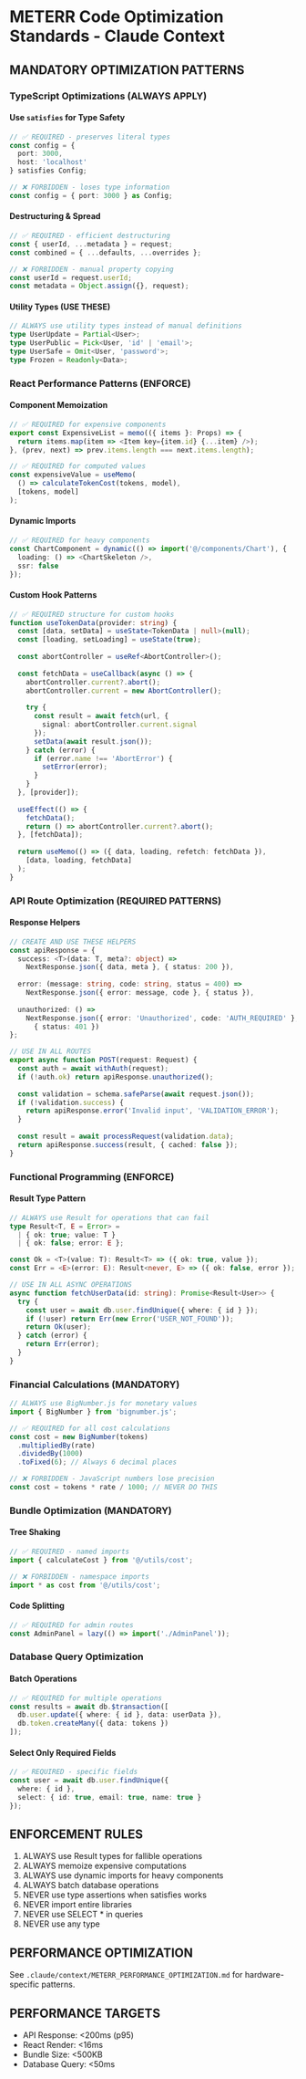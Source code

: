 # METERR Code Optimization Standards - Claude Context

## MANDATORY OPTIMIZATION PATTERNS

### TypeScript Optimizations (ALWAYS APPLY)

#### Use `satisfies` for Type Safety
```typescript
// ✅ REQUIRED - preserves literal types
const config = {
  port: 3000,
  host: 'localhost'
} satisfies Config;

// ❌ FORBIDDEN - loses type information
const config = { port: 3000 } as Config;
```

#### Destructuring & Spread
```typescript
// ✅ REQUIRED - efficient destructuring
const { userId, ...metadata } = request;
const combined = { ...defaults, ...overrides };

// ❌ FORBIDDEN - manual property copying
const userId = request.userId;
const metadata = Object.assign({}, request);
```

#### Utility Types (USE THESE)
```typescript
// ALWAYS use utility types instead of manual definitions
type UserUpdate = Partial<User>;
type UserPublic = Pick<User, 'id' | 'email'>;
type UserSafe = Omit<User, 'password'>;
type Frozen = Readonly<Data>;
```

### React Performance Patterns (ENFORCE)

#### Component Memoization
```typescript
// ✅ REQUIRED for expensive components
export const ExpensiveList = memo(({ items }: Props) => {
  return items.map(item => <Item key={item.id} {...item} />);
}, (prev, next) => prev.items.length === next.items.length);

// ✅ REQUIRED for computed values
const expensiveValue = useMemo(
  () => calculateTokenCost(tokens, model),
  [tokens, model]
);
```

#### Dynamic Imports
```typescript
// ✅ REQUIRED for heavy components
const ChartComponent = dynamic(() => import('@/components/Chart'), {
  loading: () => <ChartSkeleton />,
  ssr: false
});
```

#### Custom Hook Patterns
```typescript
// ✅ REQUIRED structure for custom hooks
function useTokenData(provider: string) {
  const [data, setData] = useState<TokenData | null>(null);
  const [loading, setLoading] = useState(true);
  
  const abortController = useRef<AbortController>();
  
  const fetchData = useCallback(async () => {
    abortController.current?.abort();
    abortController.current = new AbortController();
    
    try {
      const result = await fetch(url, { 
        signal: abortController.current.signal 
      });
      setData(await result.json());
    } catch (error) {
      if (error.name !== 'AbortError') {
        setError(error);
      }
    }
  }, [provider]);
  
  useEffect(() => {
    fetchData();
    return () => abortController.current?.abort();
  }, [fetchData]);
  
  return useMemo(() => ({ data, loading, refetch: fetchData }), 
    [data, loading, fetchData]
  );
}
```

### API Route Optimization (REQUIRED PATTERNS)

#### Response Helpers
```typescript
// CREATE AND USE THESE HELPERS
const apiResponse = {
  success: <T>(data: T, meta?: object) => 
    NextResponse.json({ data, meta }, { status: 200 }),
    
  error: (message: string, code: string, status = 400) =>
    NextResponse.json({ error: message, code }, { status }),
    
  unauthorized: () =>
    NextResponse.json({ error: 'Unauthorized', code: 'AUTH_REQUIRED' }, 
      { status: 401 })
};

// USE IN ALL ROUTES
export async function POST(request: Request) {
  const auth = await withAuth(request);
  if (!auth.ok) return apiResponse.unauthorized();
  
  const validation = schema.safeParse(await request.json());
  if (!validation.success) {
    return apiResponse.error('Invalid input', 'VALIDATION_ERROR');
  }
  
  const result = await processRequest(validation.data);
  return apiResponse.success(result, { cached: false });
}
```

### Functional Programming (ENFORCE)

#### Result Type Pattern
```typescript
// ALWAYS use Result for operations that can fail
type Result<T, E = Error> = 
  | { ok: true; value: T }
  | { ok: false; error: E };

const Ok = <T>(value: T): Result<T> => ({ ok: true, value });
const Err = <E>(error: E): Result<never, E> => ({ ok: false, error });

// USE IN ALL ASYNC OPERATIONS
async function fetchUserData(id: string): Promise<Result<User>> {
  try {
    const user = await db.user.findUnique({ where: { id } });
    if (!user) return Err(new Error('USER_NOT_FOUND'));
    return Ok(user);
  } catch (error) {
    return Err(error);
  }
}
```

### Financial Calculations (MANDATORY)

```typescript
// ALWAYS use BigNumber.js for monetary values
import { BigNumber } from 'bignumber.js';

// ✅ REQUIRED for all cost calculations
const cost = new BigNumber(tokens)
  .multipliedBy(rate)
  .dividedBy(1000)
  .toFixed(6); // Always 6 decimal places

// ❌ FORBIDDEN - JavaScript numbers lose precision
const cost = tokens * rate / 1000; // NEVER DO THIS
```

### Bundle Optimization (MANDATORY)

#### Tree Shaking
```typescript
// ✅ REQUIRED - named imports
import { calculateCost } from '@/utils/cost';

// ❌ FORBIDDEN - namespace imports
import * as cost from '@/utils/cost';
```

#### Code Splitting
```typescript
// ✅ REQUIRED for admin routes
const AdminPanel = lazy(() => import('./AdminPanel'));
```

### Database Query Optimization

#### Batch Operations
```typescript
// ✅ REQUIRED for multiple operations
const results = await db.$transaction([
  db.user.update({ where: { id }, data: userData }),
  db.token.createMany({ data: tokens })
]);
```

#### Select Only Required Fields
```typescript
// ✅ REQUIRED - specific fields
const user = await db.user.findUnique({
  where: { id },
  select: { id: true, email: true, name: true }
});
```

## ENFORCEMENT RULES

1. ALWAYS use Result types for fallible operations
2. ALWAYS memoize expensive computations
3. ALWAYS use dynamic imports for heavy components
4. ALWAYS batch database operations
5. NEVER use type assertions when satisfies works
6. NEVER import entire libraries
7. NEVER use SELECT * in queries
8. NEVER use any type

## PERFORMANCE OPTIMIZATION
See `.claude/context/METERR_PERFORMANCE_OPTIMIZATION.md` for hardware-specific patterns.

## PERFORMANCE TARGETS

- API Response: <200ms (p95)
- React Render: <16ms
- Bundle Size: <500KB
- Database Query: <50ms